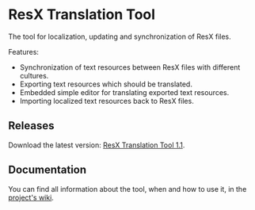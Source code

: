 # ResX Translation Tool

The tool for localization, updating and synchronization of ResX files.

Features:
* Synchronization of text resources between ResX files with different cultures.
* Exporting text resources which should be translated.
* Embedded simple editor for translating exported text resources.
* Importing localized text resources back to ResX files.

## Releases

Download the latest version: [ResX Translation Tool 1.1](https://github.com/kirmir/ResxTranslationTool/releases/tag/v.1.1).

## Documentation

You can find all information about the tool, when and how to use it, in the [project's wiki](https://github.com/kirmir/ResxTranslationTool/wiki).
